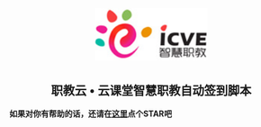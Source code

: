 <h1 align="center">
  <br>
  <a href="https://github.com/CnHack3r/icve_auto_sign"><img src="static/header-logo.jpg" width="200px" alt="职教云脚本"></a>
</h1>
<h2 align="center">职教云 • 云课堂智慧职教自动签到脚本</h2>


**如果对你有帮助的话，还请在[这里](https://github.com/CnHack3r/icve_auto_sign/)点个STAR吧**


